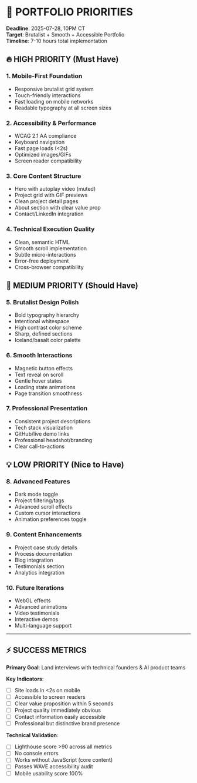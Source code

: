 # 🎯 PORTFOLIO PRIORITIES

**Deadline**: 2025-07-28, 10PM CT  
**Target**: Brutalist + Smooth + Accessible Portfolio  
**Timeline**: 7-10 hours total implementation

## 🔥 HIGH PRIORITY (Must Have)

### 1. **Mobile-First Foundation**
- Responsive brutalist grid system
- Touch-friendly interactions
- Fast loading on mobile networks
- Readable typography at all screen sizes

### 2. **Accessibility & Performance** 
- WCAG 2.1 AA compliance
- Keyboard navigation
- Fast page loads (<2s)
- Optimized images/GIFs
- Screen reader compatibility

### 3. **Core Content Structure**
- Hero with autoplay video (muted)
- Project grid with GIF previews
- Clean project detail pages
- About section with clear value prop
- Contact/LinkedIn integration

### 4. **Technical Execution Quality**
- Clean, semantic HTML
- Smooth scroll implementation
- Subtle micro-interactions
- Error-free deployment
- Cross-browser compatibility

## 🎨 MEDIUM PRIORITY (Should Have)

### 5. **Brutalist Design Polish**
- Bold typography hierarchy
- Intentional whitespace
- High contrast color scheme
- Sharp, defined sections
- Iceland/basalt color palette

### 6. **Smooth Interactions**
- Magnetic button effects
- Text reveal on scroll
- Gentle hover states
- Loading state animations
- Page transition smoothness

### 7. **Professional Presentation**
- Consistent project descriptions
- Tech stack visualization
- GitHub/live demo links
- Professional headshot/branding
- Clear call-to-actions

## 💡 LOW PRIORITY (Nice to Have)

### 8. **Advanced Features**
- Dark mode toggle
- Project filtering/tags
- Advanced scroll effects
- Custom cursor interactions
- Animation preferences toggle

### 9. **Content Enhancements**
- Project case study details
- Process documentation
- Blog integration
- Testimonials section
- Analytics integration

### 10. **Future Iterations**
- WebGL effects
- Advanced animations
- Video testimonials
- Interactive demos
- Multi-language support

---

## ⚡ SUCCESS METRICS

**Primary Goal**: Land interviews with technical founders & AI product teams

**Key Indicators**:
- [ ] Site loads in <2s on mobile
- [ ] Accessible to screen readers
- [ ] Clear value proposition within 5 seconds
- [ ] Project quality immediately obvious
- [ ] Contact information easily accessible
- [ ] Professional but distinctive brand presence

**Technical Validation**:
- [ ] Lighthouse score >90 across all metrics
- [ ] No console errors
- [ ] Works without JavaScript (core content)
- [ ] Passes WAVE accessibility audit
- [ ] Mobile usability score 100% 